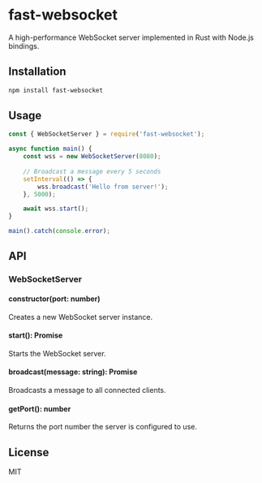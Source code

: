 # fast-websocket

A high-performance WebSocket server implemented in Rust with Node.js bindings.

## Installation

```bash
npm install fast-websocket
```

## Usage

```javascript
const { WebSocketServer } = require('fast-websocket');

async function main() {
    const wss = new WebSocketServer(8080);
    
    // Broadcast a message every 5 seconds
    setInterval(() => {
        wss.broadcast('Hello from server!');
    }, 5000);

    await wss.start();
}

main().catch(console.error);
```

## API

### WebSocketServer

#### constructor(port: number)
Creates a new WebSocket server instance.

#### start(): Promise<void>
Starts the WebSocket server.

#### broadcast(message: string): Promise<void>
Broadcasts a message to all connected clients.

#### getPort(): number
Returns the port number the server is configured to use.

## License

MIT 